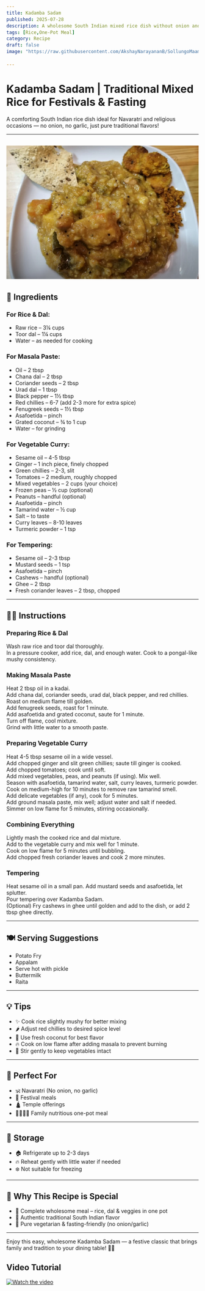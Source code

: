 ```yaml
---
title: Kadamba Sadam  
published: 2025-07-28  
description: A wholesome South Indian mixed rice dish without onion and garlic, perfect for festivals, fasting, and traditional occasions.  
tags: [Rice,One-Pot Meal]  
category: Recipe  
draft: false  
image: "https://raw.githubusercontent.com/AkshayNarayananB/SollungoMaami/master/images/kadamba sadam.png" 
  
---
```


#  Kadamba Sadam | Traditional Mixed Rice for Festivals & Fasting

A comforting South Indian rice dish ideal for Navaratri and religious occasions — no onion, no garlic, just pure traditional flavors!

---
![kadamba sadam](https://raw.githubusercontent.com/AkshayNarayananB/SollungoMaami/master/images/kadamba%20sadam.png)
---

## 🛒 Ingredients

### For Rice & Dal:  
-  Raw rice – 3¼ cups  
-  Toor dal – 1¼ cups  
-  Water – as needed for cooking  

### For Masala Paste:  
-  Oil – 2 tbsp  
-  Chana dal – 2 tbsp  
-  Coriander seeds – 2 tbsp  
-  Urad dal – 1 tbsp  
-  Black pepper – 1½ tbsp  
-  Red chillies – 6-7 (add 2-3 more for extra spice)  
-  Fenugreek seeds – 1½ tbsp  
-  Asafoetida – pinch  
-  Grated coconut – ¾ to 1 cup  
-  Water – for grinding  

### For Vegetable Curry:  
-  Sesame oil – 4-5 tbsp  
-  Ginger – 1 inch piece, finely chopped  
-  Green chillies – 2-3, slit  
-  Tomatoes – 2 medium, roughly chopped  
-  Mixed vegetables – 2 cups (your choice)  
-  Frozen peas – ½ cup (optional)  
-  Peanuts – handful (optional)  
-  Asafoetida – pinch  
-  Tamarind water – ½ cup  
-  Salt – to taste  
-  Curry leaves – 8-10 leaves  
-  Turmeric powder – 1 tsp  

### For Tempering:  
-  Sesame oil – 2-3 tbsp  
-  Mustard seeds – 1 tsp  
-  Asafoetida – pinch  
-  Cashews – handful (optional)  
-  Ghee – 2 tbsp  
-  Fresh coriander leaves – 2 tbsp, chopped  

---

## 👩‍🍳 Instructions

### Preparing Rice & Dal  
Wash raw rice and toor dal thoroughly.  
In a pressure cooker, add rice, dal, and enough water. Cook to a pongal-like mushy consistency.  

### Making Masala Paste  
Heat 2 tbsp oil in a kadai.  
Add chana dal, coriander seeds, urad dal, black pepper, and red chillies. Roast on medium flame till golden.  
Add fenugreek seeds, roast for 1 minute.  
Add asafoetida and grated coconut, saute for 1 minute.  
Turn off flame, cool mixture.  
Grind with little water to a smooth paste.  

### Preparing Vegetable Curry  
Heat 4-5 tbsp sesame oil in a wide vessel.  
Add chopped ginger and slit green chillies; saute till ginger is cooked.  
Add chopped tomatoes; cook until soft.  
Add mixed vegetables, peas, and peanuts (if using). Mix well.  
Season with asafoetida, tamarind water, salt, curry leaves, turmeric powder.  
Cook on medium-high for 10 minutes to remove raw tamarind smell.  
Add delicate vegetables (if any), cook for 5 minutes.  
Add ground masala paste, mix well; adjust water and salt if needed.  
Simmer on low flame for 5 minutes, stirring occasionally.  

### Combining Everything  
Lightly mash the cooked rice and dal mixture.  
Add to the vegetable curry and mix well for 1 minute.  
Cook on low flame for 5 minutes until bubbling.  
Add chopped fresh coriander leaves and cook 2 more minutes.  

### Tempering  
Heat sesame oil in a small pan. Add mustard seeds and asafoetida, let splutter.  
Pour tempering over Kadamba Sadam.  
(Optional) Fry cashews in ghee until golden and add to the dish, or add 2 tbsp ghee directly.  

---

## 🍽️ Serving Suggestions  
- Potato Fry
- Appalam
- Serve hot with pickle  
- Buttermilk  
- Raita
  
---

## 💡 Tips   
- ✨ Cook rice slightly mushy for better mixing  
- 🌶️ Adjust red chillies to desired spice level  
- 🥥 Use fresh coconut for best flavor  
- 🔥 Cook on low flame after adding masala to prevent burning  
- 🥄 Stir gently to keep vegetables intact  

---

## 🙏 Perfect For  
- 🕉️ Navaratri (No onion, no garlic)  
- 🎉 Festival meals  
- 🛕 Temple offerings  
- 👨‍👩‍👧‍👦 Family nutritious one-pot meal  

---

## 🧊 Storage  
- 🏠 Refrigerate up to 2-3 days  
- 🔥 Reheat gently with little water if needed  
- ❄️ Not suitable for freezing  

---

## 🌟 Why This Recipe is Special  
- 🍚 Complete wholesome meal – rice, dal & veggies in one pot  
- 🌿 Authentic traditional South Indian flavor  
- 💚 Pure vegetarian & fasting-friendly (no onion/garlic)  

---

Enjoy this easy, wholesome Kadamba Sadam — a festive classic that brings family and tradition to your dining table! 🌾🙏


## Video Tutorial

[![Watch the video](https://img.youtube.com/vi/rWXC8KSU-VY/0.jpg)](https://youtu.be/rWXC8KSU-VY?si=lQDWBpJCuGWok_b1)
